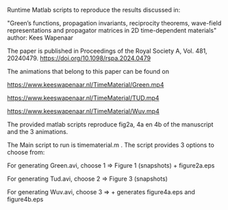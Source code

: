 Runtime Matlab scripts to reproduce the results discussed in:

"Green’s functions, propagation invariants, reciprocity theorems, wave-field representations and propagator matrices in 2D time-dependent materials"
author: Kees Wapenaar

The paper is published in Proceedings of the Royal Society A, Vol. 481, 20240479.
https://doi.org/10.1098/rspa.2024.0479


The animations that belong to this paper can be found on

https://www.keeswapenaar.nl/TimeMaterial/Green.mp4

https://www.keeswapenaar.nl/TimeMaterial/TUD.mp4

https://www.keeswapenaar.nl/TimeMaterial/Wuv.mp4

The provided matlab scripts reproduce fig2a, 4a en 4b of the manuscript and the 3 animations.

The Main script to run is timematerial.m . The script provides 3 options to choose from:

For generating Green.avi, choose 1   => Figure 1 (snapshots) + figure2a.eps

For generating Tud.avi, choose 2  => Figure 3 (snapshots)

For generating Wuv.avi, choose 3   => + generates figure4a.eps and figure4b.eps




